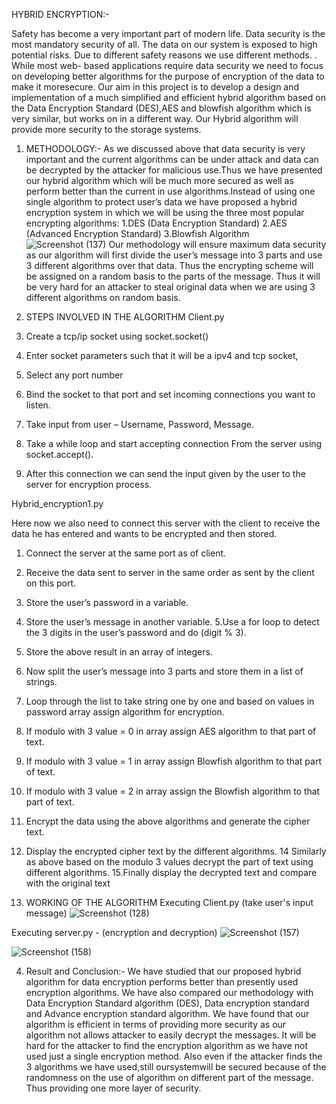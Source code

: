 HYBRID ENCRYPTION:-

Safety has become a very important part of modern life. Data security is the most mandatory security of all. The data on our system is exposed to high potential risks. Due to different safety reasons we use different methods. . While most web- based applications require data security we need to focus on developing better algorithms for the purpose of encryption of the data to make it moresecure. Our aim in this project is to develop a design and implementation of a much simplified and efficient hybrid algorithm based on the Data Encryption Standard (DES),AES and blowfish algorithm which is very similar, but works on in a different way. Our Hybrid algorithm will provide more security to the storage systems.

1. METHODOLOGY:-
As we discussed above that data security is very important and the current algorithms can be under attack and data can be decrypted by the attacker for malicious use.Thus we have presented our hybrid algorithm which will be much more secured as well as perform better than the current in use algorithms.Instead of using one single algorithm to protect user’s data we have proposed a hybrid encryption system in which we will be using the three most popular encrypting algorithms:
1.DES (Data Encryption Standard)
2.AES (Advanced Encryption Standard)
3.Blowfish Algorithm
![Screenshot (137)](https://user-images.githubusercontent.com/128420302/226458582-67332d40-76c1-4252-8fd8-608c0e7be6cd.png)
Our methodology will ensure maximum data security as our algorithm will first divide the user’s message into 3 parts and use 3 different algorithms over that data. Thus the encrypting scheme will be assigned on a random basis to the parts of the message. Thus it will be very hard for an attacker to steal original data when we are using 3 different algorithms on random basis.

2. STEPS INVOLVED IN THE ALGORITHM
Client.py

1. Create a tcp/ip socket using socket.socket()
2. Enter socket parameters such that it will be a ipv4 and tcp socket,
3. Select any port number
4. Bind the socket to that port and set incoming connections you want to listen.
5. Take input from user – Username, Password, Message.
6. Take a while loop and start accepting connection From the server using socket.accept().
7. After this connection we can send the input given by the user to the server for encryption process.

Hybrid_encryption1.py

Here now we also need to connect this server with the client to receive the data he has entered and wants to be encrypted and then stored.
1. Connect the server at the same port as of client.
2. Receive the data sent to server in the same order as sent by the client on this port.
3. Store the user’s password in a variable.
4. Store the user’s message in another variable.
5.Use a for loop to detect the 3 digits in the user’s password and do (digit % 3).
6. Store the above result in an array of integers.
7. Now split the user’s message into 3 parts and store them in a list of strings.
8. Loop through the list to take string one by one and based on values in password array assign algorithm for encryption.
9. If modulo with 3 value = 0 in array assign AES algorithm to that part of text.
10. If modulo with 3 value = 1 in array assign Blowfish algorithm to that part of text.
11. If modulo with 3 value = 2 in array assign the Blowfish algorithm to that part of text.
12. Encrypt the data using the above algorithms and generate the cipher text.
13. Display the encrypted cipher text by the different algorithms.
14 Similarly as above based on the modulo 3 values decrypt the part of text using different algorithms.
15.Finally display the decrypted text and compare with the original text

3. WORKING OF THE ALGORITHM
Executing Client.py (take user's input message)
![Screenshot (128)](https://user-images.githubusercontent.com/128420302/226459935-bcb650ed-f54f-492a-af32-3bc2c0564b44.png)

Executing server.py - (encryption and decryption)
![Screenshot (157)](https://user-images.githubusercontent.com/128420302/226460520-615c1d63-84b3-44b4-a188-e3f2608e6dd4.png)

![Screenshot (158)](https://user-images.githubusercontent.com/128420302/226460695-79bfe0d5-4717-4b17-810d-3d96d3dabfb0.png)


4. Result and Conclusion:-
We have studied that our proposed hybrid algorithm for data encryption performs better than presently used encryption algorithms. We have also compared our methodology with Data Encryption Standard algorithm (DES), Data encryption standard and Advance encryption standard algorithm. We have found that our algorithm is efficient in terms of providing more security as our algorithm not allows attacker to easily decrypt the messages. It will be hard for the attacker to find the encryption algorithm as we have not used just a single encryption method. Also even if the attacker finds the 3 algorithms we have used,still oursystemwill be secured because of the randomness on the use of algorithm on different part of the message. Thus providing one more layer of security.
